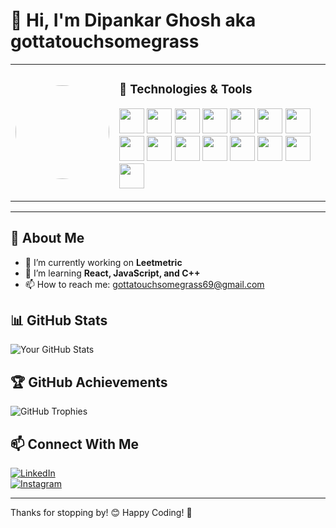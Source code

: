 # 👋 Hi, I'm Dipankar Ghosh aka gottatouchsomegrass  

<table>
  <tr>
    <td>
      <img src="[https://tenor.com/en-GB/view/oz-oz-yarimasu-cute-anime-girl-heart-gif-15824704106392928134](https://media1.tenor.com/m/25ykirk3P4YAAAAd/oz-oz-yarimasu.gif)" width="150" height="150" style="border-radius:50%">
    </td>
    <td>
      <h3>🚀 Technologies & Tools</h3>
      <p>
        <img src="https://cdn.jsdelivr.net/gh/devicons/devicon/icons/c/c-original.svg" width="40" height="40">
        <img src="https://cdn.jsdelivr.net/gh/devicons/devicon/icons/cplusplus/cplusplus-original.svg" width="40" height="40">
        <img src="https://cdn.jsdelivr.net/gh/devicons/devicon/icons/csharp/csharp-original.svg" width="40" height="40">
        <img src="https://cdn.jsdelivr.net/gh/devicons/devicon/icons/javascript/javascript-original.svg" width="40" height="40">
        <img src="https://cdn.jsdelivr.net/gh/devicons/devicon/icons/react/react-original.svg" width="40" height="40">
        <img src="https://cdn.jsdelivr.net/gh/devicons/devicon/icons/html5/html5-original.svg" width="40" height="40">
        <img src="https://cdn.jsdelivr.net/gh/devicons/devicon/icons/css3/css3-original.svg" width="40" height="40">
        <img src="https://cdn.jsdelivr.net/gh/devicons/devicon/icons/tailwindcss/tailwindcss-original.svg" width="40" height="40">
        <img src="https://cdn.jsdelivr.net/gh/devicons/devicon/icons/unity/unity-original.svg" width="40" height="40">
        <img src="https://cdn.jsdelivr.net/gh/devicons/devicon/icons/blender/blender-original.svg" width="40" height="40">
        <img src="https://cdn.jsdelivr.net/gh/devicons/devicon/icons/git/git-original.svg" width="40" height="40">
        <img src="https://cdn.jsdelivr.net/gh/devicons/devicon/icons/github/github-original.svg" width="40" height="40">
        <img src="https://cdn.jsdelivr.net/gh/devicons/devicon/icons/vscode/vscode-original.svg" width="40" height="40">
        <img src="https://cdn.jsdelivr.net/gh/devicons/devicon/icons/visualstudio/visualstudio-plain.svg" width="40" height="40">
        <img src="https://cdn.jsdelivr.net/gh/devicons/devicon/icons/arduino/arduino-original.svg" width="40" height="40">
      </p>
    </td>
  </tr>
</table>

---

## 🚀 About Me  

- 🔭 I’m currently working on **Leetmetric**  
- 🌱 I’m learning **React, JavaScript, and C++**  
- 📫 How to reach me: [gottatouchsomegrass69@gmail.com](mailto:gottatouchsomegrass69@gmail.com)  

## 📊 GitHub Stats  

![Your GitHub Stats](https://github-readme-streak-stats.herokuapp.com/?user=gottatouchsomegrass&theme=dark)  

## 🏆 GitHub Achievements  

![GitHub Trophies](https://github-profile-trophy.vercel.app/?username=gottatouchsomegrass&theme=darkhub)  

## 📫 Connect With Me  

[![LinkedIn](https://img.shields.io/badge/LinkedIn-0077B5?style=for-the-badge&logo=linkedin&logoColor=white)](https://www.linkedin.com/in/dipankar-ghosh-9929a32bb)  
[![Instagram](https://img.shields.io/badge/Instagram-E4405F?style=for-the-badge&logo=instagram&logoColor=white)](https://www.instagram.com/agoodusername.avi)  

---

Thanks for stopping by! 😊 Happy Coding! 🚀
